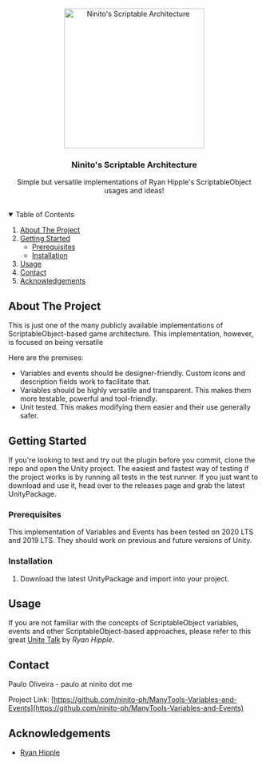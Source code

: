 <!-- PROJECT LOGO -->
<br />
<p align="center">
  <a href="https://github.com/ninito-ph/ManyTools-Variables-and-Events">
    <img src="https://i.imgur.com/6o0Jfx0.png" alt="Ninito's Scriptable Architecture" width="280" height="280">
  </a>

  <h3 align="center">Ninito's Scriptable Architecture</h3>
  <p align="center">
    Simple but versatile implementations of Ryan Hipple's ScriptableObject usages and ideas!
    <br />
    <br />
  </p>
</p>



<!-- TABLE OF CONTENTS -->
<details open="open">
  <summary>Table of Contents</summary>
  <ol>
    <li>
      <a href="#about-the-project">About The Project</a>
    </li>
    <li>
      <a href="#getting-started">Getting Started</a>
      <ul>
        <li><a href="#prerequisites">Prerequisites</a></li>
        <li><a href="#installation">Installation</a></li>
      </ul>
    </li>
    <li><a href="#usage">Usage</a></li>
    <li><a href="#contact">Contact</a></li>
    <li><a href="#acknowledgements">Acknowledgements</a></li>
  </ol>
</details>



<!-- ABOUT THE PROJECT -->
## About The Project

This is just one of the many publicly available implementations of ScriptableObject-based game architecture. This implementation, however, is focused on being versatile

Here are the premises:
* Variables and events should be designer-friendly. Custom icons and description fields work to facilitate that. 
* Variables should be highly versatile and transparent. This makes them more testable, powerful and tool-friendly.
* Unit tested. This makes modifying them easier and their use generally safer.



<!-- GETTING STARTED -->
## Getting Started

If you're looking to test and try out the plugin before you commit, clone the repo and open the Unity project. The easiest and fastest way of testing if the project works is by running all tests in the test runner.
If you just want to download and use it, head over to the releases page and grab the latest UnityPackage.

### Prerequisites

This implementation of Variables and Events has been tested on 2020 LTS and 2019 LTS. They should work on previous and future versions of Unity.

### Installation

1. Download the latest UnityPackage and import into your project.


<!-- USAGE EXAMPLES -->
## Usage

If you are not familiar with the concepts of ScriptableObject variables, events and other ScriptableObject-based approaches, please refer to this great [Unite Talk](https://www.youtube.com/watch?v=raQ3iHhE_Kk) by _Ryan Hipple_.


<!-- CONTACT -->
## Contact

Paulo Oliveira - paulo at ninito dot me

Project Link: [https://github.com/ninito-ph/ManyTools-Variables-and-Events](https://github.com/ninito-ph/ManyTools-Variables-and-Events)



<!-- ACKNOWLEDGEMENTS -->
## Acknowledgements
* [Ryan Hipple](https://github.com/roboryantron)
